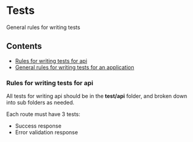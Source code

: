 # Tests
General rules for writing tests
## Contents

* [Rules for writing tests for api](#api)
* [General rules for writing tests for an application](#application)

### Rules for writing tests for api
All tests for writing api should be in the **test/api** folder, and broken down into sub folders as needed.

Each route must have 3 tests:
* Success response
* Error validation response
